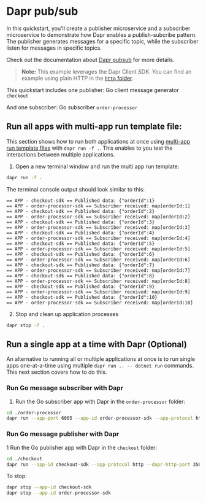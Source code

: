 # Dapr pub/sub

In this quickstart, you'll create a publisher microservice and a subscriber microservice to demonstrate how Dapr enables a publish-subcribe pattern. The publisher generates messages for a specific topic, while the subscriber listen for messages in specific topics.

Check out the documentation about [Dapr pubsub](https://docs.dapr.io/developing-applications/building-blocks/pubsub/) for more details.

> **Note:** This example leverages the Dapr Client SDK. You can find an example using plain HTTP in the [`http` folder](../http/).

This quickstart includes one publisher: Go client message generator `checkout`

And one subscriber: Go subscriber `order-processor`

## Run all apps with multi-app run template file:

This section shows how to run both applications at once using [multi-app run template files](https://docs.dapr.io/developing-applications/local-development/multi-app-dapr-run/multi-app-overview/) with `dapr run -f .`.  This enables to you test the interactions between multiple applications.  

1. Open a new terminal window and run the multi app run template:

<!-- STEP
name: Run multi app run template
expected_stdout_lines:
  - 'Started Dapr with app id "order-processor-sdk"'
  - 'Started Dapr with app id "checkout-sdk"'
  - '== APP - checkout-sdk == Published data: {"orderId":1}'
  - '== APP - order-processor-sdk == Subscriber received: map[orderId:1]'
expected_stderr_lines:
output_match_mode: substring
match_order: none
background: true
sleep: 120
timeout_seconds: 180
-->

```bash
dapr run -f .
```

The terminal console output should look similar to this:

```text
== APP - checkout-sdk == Published data: {"orderId":1}
== APP - order-processor-sdk == Subscriber received: map[orderId:1]
== APP - checkout-sdk == Published data: {"orderId":2}
== APP - order-processor-sdk == Subscriber received: map[orderId:2]
== APP - checkout-sdk == Published data: {"orderId":3}
== APP - order-processor-sdk == Subscriber received: map[orderId:3]
== APP - checkout-sdk == Published data: {"orderId":4}
== APP - order-processor-sdk == Subscriber received: map[orderId:4]
== APP - checkout-sdk == Published data: {"orderId":5}
== APP - order-processor-sdk == Subscriber received: map[orderId:5]
== APP - checkout-sdk == Published data: {"orderId":6}
== APP - order-processor-sdk == Subscriber received: map[orderId:6]
== APP - checkout-sdk == Published data: {"orderId":7}
== APP - order-processor-sdk == Subscriber received: map[orderId:7]
== APP - checkout-sdk == Published data: {"orderId":8}
== APP - order-processor-sdk == Subscriber received: map[orderId:8]
== APP - checkout-sdk == Published data: {"orderId":9}
== APP - order-processor-sdk == Subscriber received: map[orderId:9]
== APP - checkout-sdk == Published data: {"orderId":10}
== APP - order-processor-sdk == Subscriber received: map[orderId:10]
```
<!-- END_STEP -->

2. Stop and clean up application processes
<!-- STEP
name: Stop multi-app run 
sleep: 5
-->


```bash
dapr stop -f .
```
<!-- END_STEP -->

## Run a single app at a time with Dapr (Optional)

An alternative to running all or multiple applications at once is to run single apps one-at-a-time using multiple `dapr run .. -- dotnet run` commands.  This next section covers how to do this. 

### Run Go message subscriber with Dapr

1. Run the Go subscriber app with Dapr in the `order-processor` folder:


```bash
cd ./order-processor
dapr run --app-port 6005 --app-id order-processor-sdk --app-protocol http --dapr-http-port 3501 --resources-path ../../../components -- go run .
```

### Run Go message publisher with Dapr

1 Run the Go publisher app with Dapr in the `checkout` folder:

```bash
cd ./checkout
dapr run --app-id checkout-sdk --app-protocol http --dapr-http-port 3500 --resources-path ../../../components -- go run .
```

To stop:

```bash
dapr stop --app-id checkout-sdk
dapr stop --app-id order-processor-sdk
```
